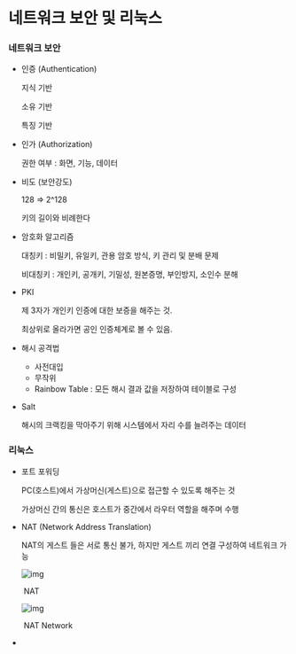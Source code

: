 # 네트워크 보안 및 리눅스

### 네트워크 보안

- 인증 (Authentication)

  지식 기반

  소유 기반

  특징 기반

- 인가 (Authorization)

  권한 여부 : 화면, 기능, 데이터

- 비도 (보안강도)

  128 => 2^128  

  키의 길이와 비례한다

- 암호화 알고리즘

  대칭키 : 비밀키, 유일키, 관용 암호 방식, 키 관리 및 분배 문제

  비대칭키 : 개인키, 공개키, 기밀성, 원본증명, 부인방지, 소인수 분해 

- PKI

  제 3자가 개인키 인증에 대한 보증을 해주는 것.

  최상위로 올라가면 공인 인증체계로 볼 수 있음.

- 해시 공격법

  - 사전대입
  - 무작위
  - Rainbow Table : 모든 해시 결과 값을 저장하여 테이블로 구성 

- Salt

  해시의 크랙킹을 막아주기 위해 시스템에서 자리 수를 늘려주는 데이터

  

### 리눅스

- 포트 포워딩

  PC(호스트)에서 가상머신(게스트)으로 접근할 수 있도록 해주는 것

  가상머신 간의 통신은 호스트가 중간에서 라우터 역할을 해주며 수행

- NAT (Network Address Translation)

  NAT의 게스트 들은 서로 통신 불가, 하지만 게스트 끼리 연결 구성하여 네트워크 가능																			

  ![img](https://lh5.googleusercontent.com/MjagP-tNk9tfHiSJkU1GjdORs2laeQEz1xx0QOmve37hsgmGyl22D50ejl1Vn9BqU5D965vYiDfFZv2aWc2CpyP0TpNNxlATopr_rJYjBDF576ksvqcGIbBeHp0fsgxuSZ99j0ls)

  ​																						NAT

  ![img](https://lh3.googleusercontent.com/DkeUAVWXOJXJnCyOWhLEnyjKeXmwgqjxg9r4xwe-bhLdMEG2T7TWwVdCDr_N1s9dx7rC7V0-3GhKhuTCT0at0G-_8y9X_I-CnT4YwQrSUHlLzrOSlCl2ELaJf5rhf_-E0NkZQEPr)

  ​																				NAT Network

- 

  

  

  

  

  

  
